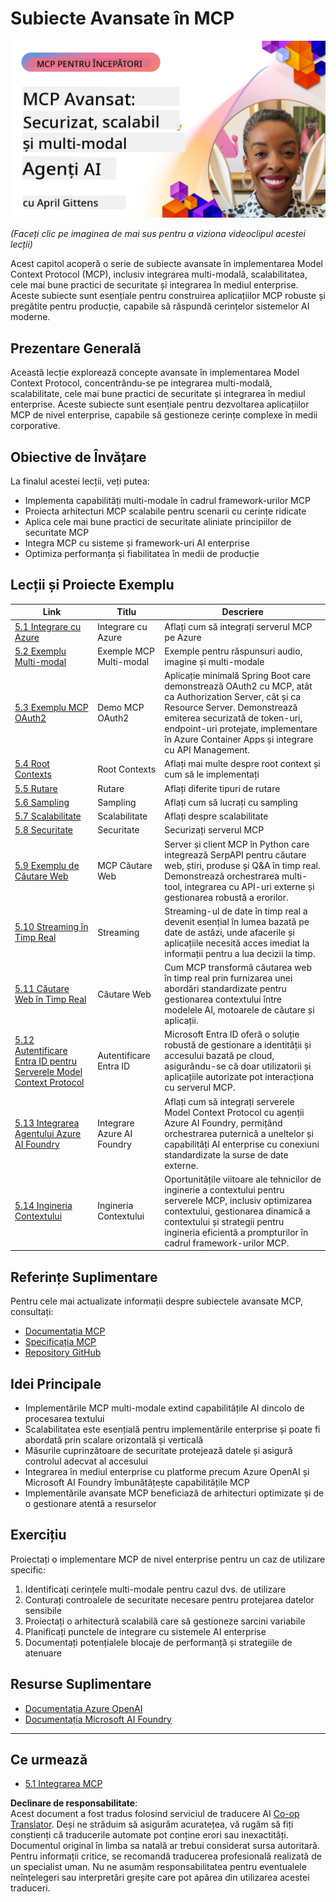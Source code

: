 <!--
CO_OP_TRANSLATOR_METADATA:
{
  "original_hash": "d204bc94ea6027d06a703b21b711ca57",
  "translation_date": "2025-08-19T16:25:35+00:00",
  "source_file": "05-AdvancedTopics/README.md",
  "language_code": "ro"
}
-->
# Subiecte Avansate în MCP

[![MCP Avansat: Agenți AI Securizați, Scalabili și Multi-modali](../../../translated_images/06.42259eaf91fccfc6d06ef1c126c9db04bbff9e5f60a87b782a2ec2616163142f.ro.png)](https://youtu.be/4yjmGvJzYdY)

_(Faceți clic pe imaginea de mai sus pentru a viziona videoclipul acestei lecții)_

Acest capitol acoperă o serie de subiecte avansate în implementarea Model Context Protocol (MCP), inclusiv integrarea multi-modală, scalabilitatea, cele mai bune practici de securitate și integrarea în mediul enterprise. Aceste subiecte sunt esențiale pentru construirea aplicațiilor MCP robuste și pregătite pentru producție, capabile să răspundă cerințelor sistemelor AI moderne.

## Prezentare Generală

Această lecție explorează concepte avansate în implementarea Model Context Protocol, concentrându-se pe integrarea multi-modală, scalabilitate, cele mai bune practici de securitate și integrarea în mediul enterprise. Aceste subiecte sunt esențiale pentru dezvoltarea aplicațiilor MCP de nivel enterprise, capabile să gestioneze cerințe complexe în medii corporative.

## Obiective de Învățare

La finalul acestei lecții, veți putea:

- Implementa capabilități multi-modale în cadrul framework-urilor MCP
- Proiecta arhitecturi MCP scalabile pentru scenarii cu cerințe ridicate
- Aplica cele mai bune practici de securitate aliniate principiilor de securitate MCP
- Integra MCP cu sisteme și framework-uri AI enterprise
- Optimiza performanța și fiabilitatea în medii de producție

## Lecții și Proiecte Exemplu

| Link | Titlu | Descriere |
|------|-------|-------------|
| [5.1 Integrare cu Azure](./mcp-integration/README.md) | Integrare cu Azure | Aflați cum să integrați serverul MCP pe Azure |
| [5.2 Exemplu Multi-modal](./mcp-multi-modality/README.md) | Exemple MCP Multi-modal  | Exemple pentru răspunsuri audio, imagine și multi-modale |
| [5.3 Exemplu MCP OAuth2](../../../05-AdvancedTopics/mcp-oauth2-demo) | Demo MCP OAuth2 | Aplicație minimală Spring Boot care demonstrează OAuth2 cu MCP, atât ca Authorization Server, cât și ca Resource Server. Demonstrează emiterea securizată de token-uri, endpoint-uri protejate, implementare în Azure Container Apps și integrare cu API Management. |
| [5.4 Root Contexts](./mcp-root-contexts/README.md) | Root Contexts  | Aflați mai multe despre root context și cum să le implementați |
| [5.5 Rutare](./mcp-routing/README.md) | Rutare | Aflați diferite tipuri de rutare |
| [5.6 Sampling](./mcp-sampling/README.md) | Sampling | Aflați cum să lucrați cu sampling |
| [5.7 Scalabilitate](./mcp-scaling/README.md) | Scalabilitate  | Aflați despre scalabilitate |
| [5.8 Securitate](./mcp-security/README.md) | Securitate  | Securizați serverul MCP |
| [5.9 Exemplu de Căutare Web](./web-search-mcp/README.md) | MCP Căutare Web | Server și client MCP în Python care integrează SerpAPI pentru căutare web, știri, produse și Q&A în timp real. Demonstrează orchestrarea multi-tool, integrarea cu API-uri externe și gestionarea robustă a erorilor. |
| [5.10 Streaming în Timp Real](./mcp-realtimestreaming/README.md) | Streaming  | Streaming-ul de date în timp real a devenit esențial în lumea bazată pe date de astăzi, unde afacerile și aplicațiile necesită acces imediat la informații pentru a lua decizii la timp. |
| [5.11 Căutare Web în Timp Real](./mcp-realtimesearch/README.md) | Căutare Web | Cum MCP transformă căutarea web în timp real prin furnizarea unei abordări standardizate pentru gestionarea contextului între modelele AI, motoarele de căutare și aplicații. | 
| [5.12 Autentificare Entra ID pentru Serverele Model Context Protocol](./mcp-security-entra/README.md) | Autentificare Entra ID | Microsoft Entra ID oferă o soluție robustă de gestionare a identității și accesului bazată pe cloud, asigurându-se că doar utilizatorii și aplicațiile autorizate pot interacționa cu serverul MCP. |
| [5.13 Integrarea Agentului Azure AI Foundry](./mcp-foundry-agent-integration/README.md) | Integrare Azure AI Foundry | Aflați cum să integrați serverele Model Context Protocol cu agenții Azure AI Foundry, permițând orchestrarea puternică a uneltelor și capabilități AI enterprise cu conexiuni standardizate la surse de date externe. |
| [5.14 Ingineria Contextului](./mcp-contextengineering/README.md) | Ingineria Contextului | Oportunitățile viitoare ale tehnicilor de inginerie a contextului pentru serverele MCP, inclusiv optimizarea contextului, gestionarea dinamică a contextului și strategii pentru ingineria eficientă a prompturilor în cadrul framework-urilor MCP. |

## Referințe Suplimentare

Pentru cele mai actualizate informații despre subiectele avansate MCP, consultați:
- [Documentația MCP](https://modelcontextprotocol.io/)
- [Specificația MCP](https://spec.modelcontextprotocol.io/)
- [Repository GitHub](https://github.com/modelcontextprotocol)

## Idei Principale

- Implementările MCP multi-modale extind capabilitățile AI dincolo de procesarea textului
- Scalabilitatea este esențială pentru implementările enterprise și poate fi abordată prin scalare orizontală și verticală
- Măsurile cuprinzătoare de securitate protejează datele și asigură controlul adecvat al accesului
- Integrarea în mediul enterprise cu platforme precum Azure OpenAI și Microsoft AI Foundry îmbunătățește capabilitățile MCP
- Implementările avansate MCP beneficiază de arhitecturi optimizate și de o gestionare atentă a resurselor

## Exercițiu

Proiectați o implementare MCP de nivel enterprise pentru un caz de utilizare specific:

1. Identificați cerințele multi-modale pentru cazul dvs. de utilizare
2. Conturați controalele de securitate necesare pentru protejarea datelor sensibile
3. Proiectați o arhitectură scalabilă care să gestioneze sarcini variabile
4. Planificați punctele de integrare cu sistemele AI enterprise
5. Documentați potențialele blocaje de performanță și strategiile de atenuare

## Resurse Suplimentare

- [Documentația Azure OpenAI](https://learn.microsoft.com/en-us/azure/ai-services/openai/)
- [Documentația Microsoft AI Foundry](https://learn.microsoft.com/en-us/ai-services/)

---

## Ce urmează

- [5.1 Integrarea MCP](./mcp-integration/README.md)

**Declinare de responsabilitate**:  
Acest document a fost tradus folosind serviciul de traducere AI [Co-op Translator](https://github.com/Azure/co-op-translator). Deși ne străduim să asigurăm acuratețea, vă rugăm să fiți conștienți că traducerile automate pot conține erori sau inexactități. Documentul original în limba sa natală ar trebui considerat sursa autoritară. Pentru informații critice, se recomandă traducerea profesională realizată de un specialist uman. Nu ne asumăm responsabilitatea pentru eventualele neînțelegeri sau interpretări greșite care pot apărea din utilizarea acestei traduceri.